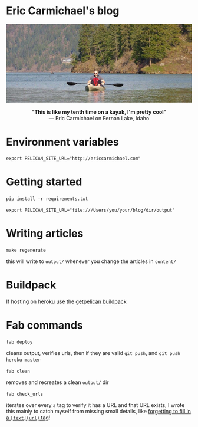 Eric Carmichael's blog
======================

![Picture of Eric Carmichael](content/images/kayak.jpg)

<p style="text-align: center;"><b>"This is like my tenth time on a kayak, I'm pretty cool"</b> <br> &mdash; Eric Carmichael on Fernan Lake, Idaho</p>

Environment variables
=====================

```
export PELICAN_SITE_URL="http://ericcarmichael.com"
```

Getting started
===============

`pip install -r requirements.txt`

`export PELICAN_SITE_URL="file:///Users/you/your/blog/dir/output"`

Writing articles
================

`make regenerate`

this will write to `output/` whenever you change the articles in `content/`

Buildpack
=========

If hosting on heroku use the [getpelican buildpack](https://github.com/getpelican/heroku-buildpack-pelican)

Fab commands
============

`fab deploy`

cleans output, verifies urls, then if they are valid `git push`, and `git push heroku master`

`fab clean`

removes and recreates a clean `output/` dir

`fab check_urls`

iterates over every `a` tag to verify it has a URL and that URL exists, I wrote this mainly to catch myself
from missing small details, like [forgetting to fill in a `[text](url)` tag](http://www.ericcarmichael.com/writing-my-first-python-package.html)!

